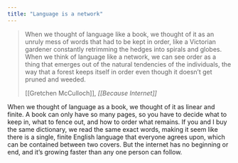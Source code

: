 ```yaml
---
title: "Language is a network"
---
```


> When we thought of language like a book, we thought of it as an unruly mess of words that had to be kept in order, like a Victorian gardener constantly retrimming the hedges into spirals and globes. When we think of language like a network, we can see order as a thing that emerges out of the natural tendencies of the individuals, the way that a forest keeps itself in order even though it doesn’t get pruned and weeded.
> 
> [[Gretchen McCulloch]], *[[Because Internet]]*

When we thought of language as a book, we thought of it as linear and finite. A book can only have so many pages, so you have to decide what to keep in, what to fence out, and how to order what remains. If you and I buy the same dictionary, we read the same exact words, making it seem like there is a single, finite English language that everyone agrees upon, which can be contained between two covers. But the internet has no beginning or end, and it’s growing faster than any one person can follow. 
